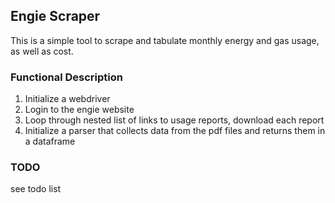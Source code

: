 ## Engie Scraper

This is a simple tool to scrape and tabulate monthly energy and gas usage, as well as cost.

### Functional Description
1. Initialize a webdriver
2. Login to the engie website
3. Loop through nested list of links to usage reports, download each report
4. Initialize a parser that collects data from the pdf files and returns them in a dataframe


### TODO
 see todo list

